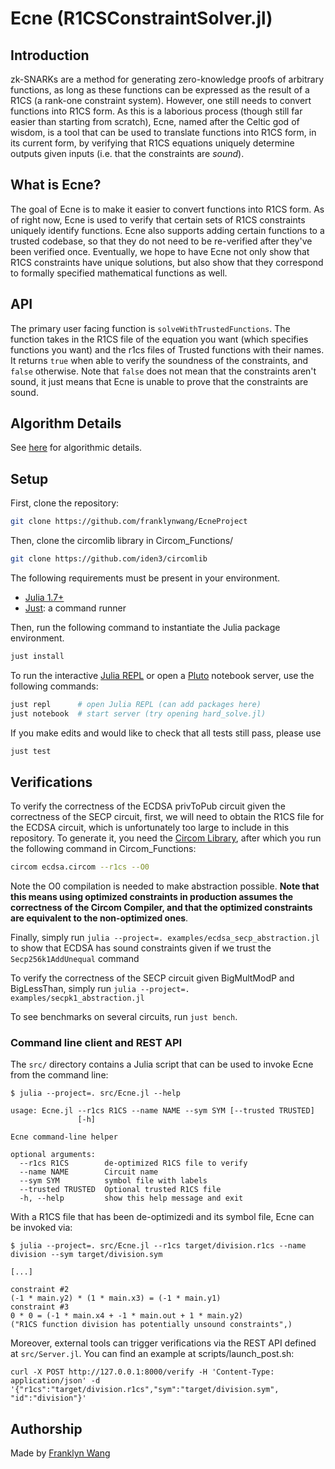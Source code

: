 # Ecne (R1CSConstraintSolver.jl)

## Introduction

zk-SNARKs are a method for generating zero-knowledge proofs of arbitrary functions, as long as these functions can be expressed as the result of a R1CS (a rank-one constraint system). However, one still needs to convert functions into R1CS form. As this is a laborious process (though still far easier than starting from scratch), Ecne, named after the Celtic god of wisdom, is a tool that can be used to translate functions into R1CS form, in its current form, by verifying that R1CS equations uniquely determine outputs given inputs (i.e. that the constraints are _sound_).

## What is Ecne?

The goal of Ecne is to make it easier to convert functions into R1CS form. As of right now, Ecne is used to verify that certain sets of R1CS constraints uniquely identify functions. Ecne also supports adding certain functions to a trusted codebase, so that they do not need to be re-verified after they've been verified once. Eventually, we hope to have Ecne not only show that R1CS constraints have unique solutions, but also show that they correspond to formally specified mathematical functions as well.

## API

The primary user facing function is `solveWithTrustedFunctions`. The function takes in the R1CS file of the equation you want (which specifies functions you want) and the r1cs files of Trusted functions with their names. It returns `true` when able to verify the soundness of the constraints, and `false` otherwise. Note that `false` does not mean that the constraints aren't sound, it just means that Ecne is unable to prove that the constraints are sound.

## Algorithm Details

See [here](https://hackmd.io/@ONwIGWrPRcutB_-IRIqcUQ/HkENkNtec) for algorithmic details.

## Setup

First, clone the repository:

```bash
git clone https://github.com/franklynwang/EcneProject
```

Then, clone the circomlib library in Circom_Functions/

```bash
git clone https://github.com/iden3/circomlib
```

The following requirements must be present in your environment.

- [Julia 1.7+](https://julialang.org/)
- [Just](https://github.com/casey/just): a command runner

Then, run the following command to instantiate the Julia package environment.

```bash
just install
```

To run the interactive [Julia REPL](https://docs.julialang.org/en/v1/stdlib/REPL/) or open a [Pluto](https://github.com/fonsp/Pluto.jl) notebook server, use the following commands:

```bash
just repl      # open Julia REPL (can add packages here)
just notebook  # start server (try opening hard_solve.jl)
```

If you make edits and would like to check that all tests still pass, please use

```bash
just test
```

## Verifications

To verify the correctness of the ECDSA privToPub circuit given the correctness of the SECP circuit, first, we will need to obtain the R1CS file for the ECDSA circuit, which is unfortunately too large to include in this repository. To generate it, you need the [Circom Library](https://docs.circom.io/getting-started/installation/), after which you run the following command in Circom_Functions:

```bash
circom ecdsa.circom --r1cs --O0
```

Note the O0 compilation is needed to make abstraction possible. **Note that this means using optimized constraints in production assumes the correctness of the Circom Compiler, and that the optimized constraints are equivalent to the non-optimized ones**.

Finally, simply run `julia --project=. examples/ecdsa_secp_abstraction.jl` to show that ECDSA has sound constraints given if we trust the `Secp256k1AddUnequal` command

To verify the correctness of the SECP circuit given BigMultModP and BigLessThan, simply run `julia --project=. examples/secpk1_abstraction.jl`

To see benchmarks on several circuits, run `just bench`.

### Command line client and REST API 

The `src/` directory contains a Julia script that can be used to invoke Ecne from
the command line:

```
$ julia --project=. src/Ecne.jl --help

usage: Ecne.jl --r1cs R1CS --name NAME --sym SYM [--trusted TRUSTED]
               [-h]

Ecne command-line helper

optional arguments:
  --r1cs R1CS        de-optimized R1CS file to verify
  --name NAME        Circuit name
  --sym SYM          symbol file with labels
  --trusted TRUSTED  Optional trusted R1CS file
  -h, --help         show this help message and exit

```

With a R1CS file that has been de-optimizedi and its symbol file, Ecne can be invoked via:

```
$ julia --project=. src/Ecne.jl --r1cs target/division.r1cs --name division --sym target/division.sym

[...]

constraint #2
(-1 * main.y2) * (1 * main.x3) = (-1 * main.y1)
constraint #3
0 * 0 = (-1 * main.x4 + -1 * main.out + 1 * main.y2)
("R1CS function division has potentially unsound constraints",)

```

Moreover, external tools can trigger verifications via the REST API defined at `src/Server.jl`. You can find an example at scripts/launch_post.sh:

```
curl -X POST http://127.0.0.1:8000/verify -H 'Content-Type: application/json' -d '{"r1cs":"target/division.r1cs","sym":"target/division.sym", "id":"division"}'
```

## Authorship

Made by [Franklyn Wang](https://twitter.com/franklyn_wang)
